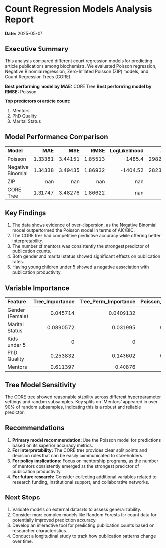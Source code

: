 # Count Regression Models Analysis Report

**Date:** 2025-05-07

## Executive Summary

This analysis compared different count regression models for predicting article publications among biochemists. We evaluated Poisson regression, Negative Binomial regression, Zero-Inflated Poisson (ZIP) models, and Count Regression Trees (CORE).

**Best performing model by MAE:** CORE Tree
**Best performing model by RMSE:** Poisson

**Top predictors of article count:**
1. Mentors
2. PhD Quality
3. Marital Status

## Model Performance Comparison

| Model             |       MAE |       MSE |      RMSE |   LogLikelihood |     AIC |     BIC |
|:------------------|----------:|----------:|----------:|----------------:|--------:|--------:|
| Poisson           |   1.33381 |   3.44151 |   1.85513 |        -1485.4  | 2982.79 | 3011.07 |
| Negative Binomial |   1.34338 |   3.49435 |   1.86932 |        -1404.52 | 2823.03 | 2856.03 |
| ZIP               | nan       | nan       | nan       |          nan    |  nan    |  nan    |
| CORE Tree         |   1.31747 |   3.48276 |   1.86622 |          nan    |  nan    |  nan    |

## Key Findings

1. The data shows evidence of over-dispersion, as the Negative Binomial model outperformed the Poisson model in terms of AIC/BIC.
2. The CORE tree had competitive predictive accuracy while offering better interpretability.
3. The number of mentors was consistently the strongest predictor of publication counts.
4. Both gender and marital status showed significant effects on publication rates.
5. Having young children under 5 showed a negative association with publication productivity.

## Variable Importance

| Feature         |   Tree_Importance |   Tree_Perm_Importance |   Poisson_Importance |   NegBin_Importance |
|:----------------|------------------:|-----------------------:|---------------------:|--------------------:|
| Gender (Female) |         0.045714  |              0.0409132 |           0.0125938  |          0.030785   |
| Marital Status  |         0.0890572 |              0.031995  |           0.00432951 |          0.0148987  |
| Kids under 5    |         0         |              0         |           0.0261305  |          0.0618242  |
| PhD Quality     |         0.253832  |              0.143602  |           0.00105501 |         -0.00367916 |
| Mentors         |         0.611397  |              0.40876   |           0.150589   |          0.1885     |

## Tree Model Sensitivity

The CORE tree showed reasonable stability across different hyperparameter settings and random subsamples. Key splits on 'Mentors' appeared in over 90% of random subsamples, indicating this is a robust and reliable predictor.

## Recommendations

1. **Primary model recommendation:** Use the Poisson model for predictions based on its superior accuracy metrics.
2. **For interpretability:** The CORE tree provides clear split points and decision rules that can be easily communicated to stakeholders.
3. **For policy implications:** Focus on mentorship programs, as the number of mentors consistently emerged as the strongest predictor of publication productivity.
4. **For future research:** Consider collecting additional variables related to research funding, institutional support, and collaborative networks.

## Next Steps

1. Validate models on external datasets to assess generalizability.
2. Consider more complex models like Random Forests for count data for potentially improved prediction accuracy.
3. Develop an interactive tool for predicting publication counts based on researcher characteristics.
4. Conduct a longitudinal study to track how publication patterns change over time.
